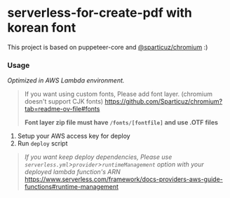 # serverless-for-create-pdf with korean font

This project is based on puppeteer-core and [@sparticuz/chromium](https://github.com/Sparticuz/chromium) :)

### Usage

*Optimized in AWS Lambda environment.*

> If you want using custom fonts, Please add font layer. (chromium doesn't support CJK fonts)
> https://github.com/Sparticuz/chromium?tab=readme-ov-file#fonts  
>   
> **Font layer zip file must have `/fonts/[fontfile]` and use .OTF files**  

1. Setup your AWS access key for deploy
1. Run `deploy` script

>*If you want keep deploy dependencies, Please use `serverless.yml`>`provider`>`runtimeManagement` option with your deployed lambda function's ARN*  
> https://www.serverless.com/framework/docs-providers-aws-guide-functions#runtime-management